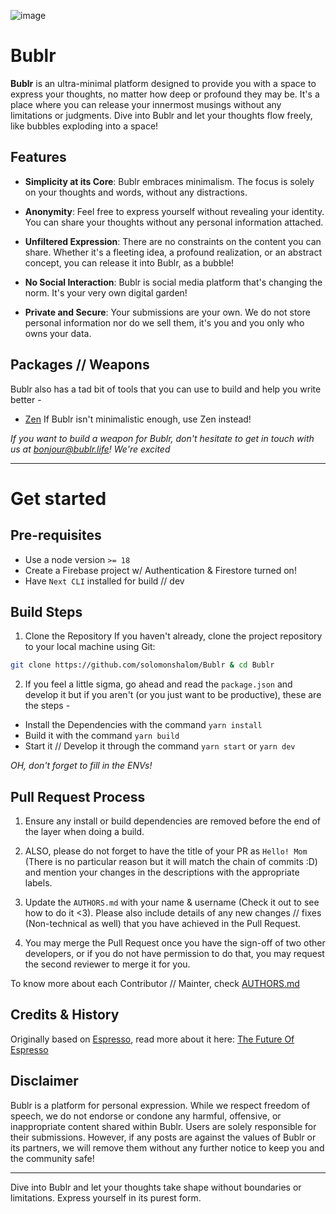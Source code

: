 ![image](https://github.com/solomonshalom/the-abyss/assets/71135230/1430bda3-840a-43f5-b657-c4458eb969ba)

# Bublr

**Bublr** is an ultra-minimal platform designed to provide you with a space to express your thoughts, no matter how deep or profound they may be. It's a place where you can release your innermost musings without any limitations or judgments. Dive into Bublr and let your thoughts flow freely, like bubbles exploding into a space!

## Features

- **Simplicity at its Core**: Bublr embraces minimalism. The focus is solely on your thoughts and words, without any distractions.

- **Anonymity**: Feel free to express yourself without revealing your identity. You can share your thoughts without any personal information attached.

- **Unfiltered Expression**: There are no constraints on the content you can share. Whether it's a fleeting idea, a profound realization, or an abstract concept, you can release it into Bublr, as a bubble!

- **No Social Interaction**: Bublr is social media platform that's changing the norm. It's your very own digital garden!

- **Private and Secure**: Your submissions are your own. We do not store personal information nor do we sell them, it's you and you only who owns your data.

## Packages // Weapons

Bublr also has a tad bit of tools that you can use to build and help you write better -

- [Zen](https://zen.bublr.life)
  If Bublr isn't minimalistic enough, use Zen instead!

_If you want to build a weapon for Bublr, don't hesitate to get in touch with us at [bonjour@bublr.life](mailto:bonjour@bublr.life)! We're excited_

---
# Get started

## Pre-requisites
- Use a node version `>= 18`
- Create a Firebase project w/ Authentication & Firestore turned on!
- Have `Next CLI` installed for build // dev

## Build Steps

1. Clone the Repository
If you haven't already, clone the project repository to your local machine using Git:
```bash
git clone https://github.com/solomonshalom/Bublr & cd Bublr
```

2. If you feel a little sigma, go ahead and read the `package.json` and develop it but if you aren't (or you just want to be productive), these are the steps -

- Install the Dependencies with the command `yarn install`
- Build it with the command `yarn build`
- Start it // Develop it through the command `yarn start` or `yarn dev`

_OH, don't forget to fill in the ENVs!_

## Pull Request Process

1. Ensure any install or build dependencies are removed before the end of the layer when doing a build.

2. ALSO, please do not forget to have the title of your PR as `Hello! Mom` (There is no particular reason but it will match the chain of commits :D) and mention your changes in the descriptions with the appropriate labels.

2. Update the `AUTHORS.md` with your name & username (Check it out to see how to do it <3). Please also include details of any new changes // fixes (Non-technical as well) that you have achieved in the Pull Request.

3. You may merge the Pull Request once you have the sign-off of two other developers, or if you  do not have permission to do that, you may request the second reviewer to merge it for you.


To know more about each Contributor // Mainter, check [AUTHORS.md](/AUTHORS.md)

## Credits & History

Originally based on [Espresso](https://github.com/solomonshalom/Bublr), read more about it here: [The Future Of Espresso](https://github.com/solomonshalom/espresso/discussions/3)

## Disclaimer

Bublr is a platform for personal expression. While we respect freedom of speech, we do not endorse or condone any harmful, offensive, or inappropriate content shared within Bublr. Users are solely responsible for their submissions. However, if any posts are against the values of Bublr or its partners, we will remove them without any further notice to keep you and the community safe!

---

Dive into Bublr and let your thoughts take shape without boundaries or limitations. Express yourself in its purest form.
